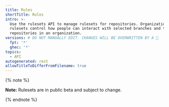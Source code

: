 ```yaml
---
title: Rules
shortTitle: Rules
intro: >-
  Use the rulesets API to manage rulesets for repositories. Organization
  rulesets control how people can interact with selected branches and tags in
  repositories in an organization.
versions: # DO NOT MANUALLY EDIT. CHANGES WILL BE OVERWRITTEN BY A 🤖
  fpt: '*'
  ghec: '*'
topics:
  - API
autogenerated: rest
allowTitleToDifferFromFilename: true
---
```


{% note %}

**Note:** Rulesets are in public beta and subject to change.

{% endnote %}

<!-- Content after this section is automatically generated -->
